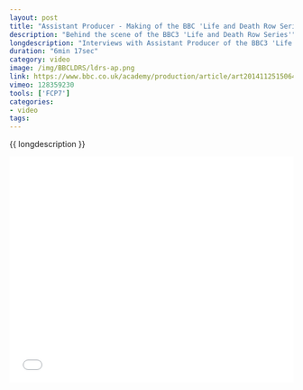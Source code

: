 ```yaml
---
layout: post
title: "Assistant Producer - Making of the BBC 'Life and Death Row Series'"
description: "Behind the scene of the BBC3 'Life and Death Row Series'"
longdescription: "Interviews with Assistant Producer of the BBC3 'Life and Death Row Series', to gain an insight into the making of observational documentaries at the BBC, for the BBC Academy, College of Production."
duration: "6min 17sec"
category: video
image: /img/BBCLDRS/ldrs-ap.png
link: https://www.bbc.co.uk/academy/production/article/art20141125150646784
vimeo: 128359230
tools: ['FCP7']
categories: 
- video
tags:
---
```

 {{ longdescription }}

<div class="videoWrapper">
<iframe src="//player.vimeo.com/video/{{ vimeo }}?title=0&amp;byline=0&amp;portrait=0" width="100%" height="400" frameborder="0" webkitallowfullscreen mozallowfullscreen allowfullscreen></iframe>
</div>


